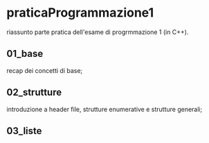 # praticaProgrammazione1
riassunto parte pratica dell'esame di progrmmazione 1 (in C++).
## 01_base
recap dei concetti di base;
## 02_strutture
introduzione a header file, strutture enumerative e strutture generali;
## 03_liste

